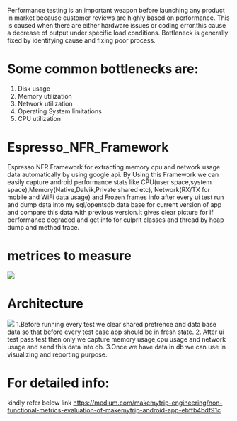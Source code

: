 Performance testing is an important weapon before launching any product in market because customer reviews are highly based on performance. 
This is caused when there are either hardware issues or coding error.this cause a decrease of output under specific load conditions. Bottleneck is generally fixed by identifying cause and fixing poor process.

# Some common bottlenecks are:
1. Disk usage
2. Memory utilization
3. Network utilization
4. Operating System limitations
5. CPU utilization

# Espresso_NFR_Framework
Espresso NFR Framework for extracting memory cpu and network usage data automatically by using google api.
By Using this Framework we can easily capture android performance stats like CPU(user space,system space),Memory(Native,Dalvik,Private shared etc),
Network(RX/TX for mobile and WiFi data usage) and Frozen frames info after every ui test run and 
dump data into my sql/opentsdb data base for  current version of app and compare this data with previous version.It gives clear picture for if performance
degraded and get info for culprit classes and thread by heap dump and method trace.

# metrices to measure
![](https://github.com/Vishvnath96/Android-Espresso-PerformanceTest-Framework/blob/master/mem.png)

# Architecture
![](https://github.com/Vishvnath96/Android-Espresso-PerformanceTest-Framework/blob/master/Android.png)
1.Before running every test we clear shared prefrence and data base data so that before every test case app should be in fresh state.
2. After ui test pass test then only we capture memory usage,cpu usage and network usage and send this data into db.
3.Once we have data in db we can use in visualizing and reporting purpose.

# For detailed info:
kindly refer below link
https://medium.com/makemytrip-engineering/non-functional-metrics-evaluation-of-makemytrip-android-app-ebffb4bdf91c



